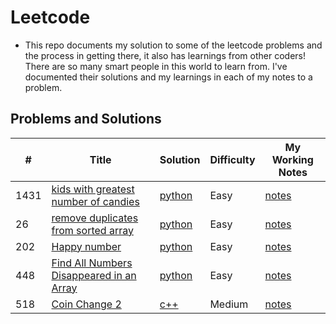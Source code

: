 # Leetcode
- This repo documents my solution to some of the leetcode problems and the process in getting there, it also has learnings from other coders! There are so many smart people in this world to learn from. I've documented their solutions and my learnings in each of my notes to a problem.


<!-- 
- FORMATTING SOURCE: https://github.com/haoel/leetcode
-->

## <span id="01"> Problems and Solutions </span>
| # | Title | Solution | Difficulty | My Working Notes |
|---| ----- | -------- | ---------- | ---------------- |
|1431| [kids with greatest number of candies](https://leetcode.com/problems/kids-with-the-greatest-number-of-candies/)| [python](https://github.com/lilyyanglt/leetcode/blob/master/solutions/python/1431_kidWithGreatestNumberOfCandies.py) | Easy | [notes](https://github.com/lilyyanglt/leetcode/blob/master/notes/1431.md) |
|26| [remove duplicates from sorted array](https://leetcode.com/problems/remove-duplicates-from-sorted-array/)| [python](https://github.com/lilyyanglt/leetcode/blob/master/solutions/python/26_removeDuplicatesFromSortedArray.py)| Easy | [notes](https://github.com/lilyyanglt/leetcode/blob/master/notes/26.md) |
|202| [Happy number](https://leetcode.com/problems/happy-number/) | [python](https://github.com/lilyyanglt/leetcode/blob/master/solutions/python/202_happyNumber.py) | Easy | [notes](https://github.com/lilyyanglt/leetcode/blob/master/notes/202.md) |
| 448 | [Find All Numbers Disappeared in an Array](https://leetcode.com/problems/find-all-numbers-disappeared-in-an-array/) | [python]() | Easy | [notes]()
| 518 | [Coin Change 2](https://leetcode.com/problems/coin-change-2/) | [c++](https://github.com/lilyyanglt/algorithm_challenges/blob/master/leetcode/solutions/cpp/coinChange.cpp) | Medium | [notes](https://github.com/lilyyanglt/algorithm_challenges/blob/master/leetcode/notes/518.md) |



